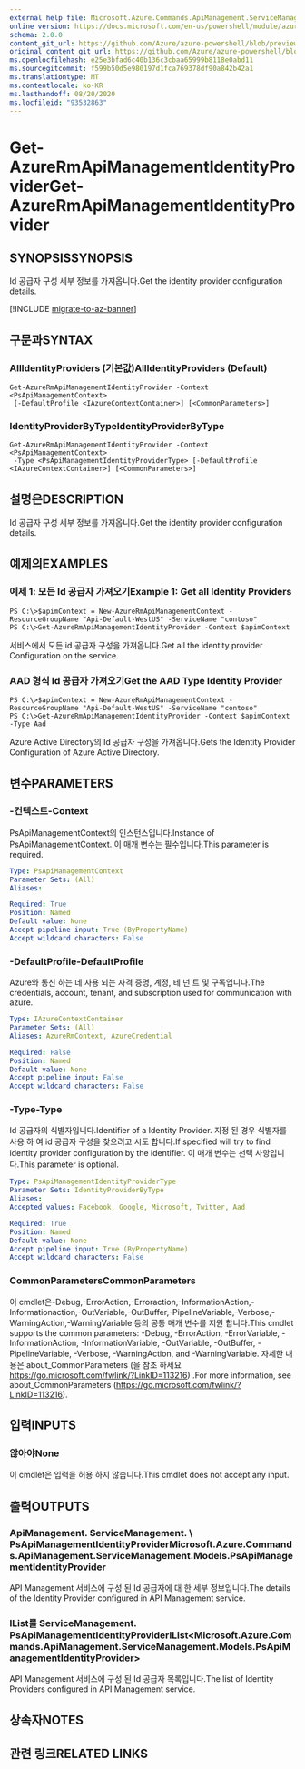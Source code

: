 ```yaml
---
external help file: Microsoft.Azure.Commands.ApiManagement.ServiceManagement.dll-Help.xml
online version: https://docs.microsoft.com/en-us/powershell/module/azurerm.apimanagement/get-azurermapimanagementidentityprovider
schema: 2.0.0
content_git_url: https://github.com/Azure/azure-powershell/blob/preview/src/ResourceManager/ApiManagement/Commands.ApiManagement/help/Get-AzureRmApiManagementIdentityProvider.md
original_content_git_url: https://github.com/Azure/azure-powershell/blob/preview/src/ResourceManager/ApiManagement/Commands.ApiManagement/help/Get-AzureRmApiManagementIdentityProvider.md
ms.openlocfilehash: e25e3bfad6c40b136c3cbaa65999b8118e0abd11
ms.sourcegitcommit: f599b50d5e980197d1fca769378df90a842b42a1
ms.translationtype: MT
ms.contentlocale: ko-KR
ms.lasthandoff: 08/20/2020
ms.locfileid: "93532863"
---
```

# <span data-ttu-id="be0a9-101">Get-AzureRmApiManagementIdentityProvider</span><span class="sxs-lookup"><span data-stu-id="be0a9-101">Get-AzureRmApiManagementIdentityProvider</span></span>

## <span data-ttu-id="be0a9-102">SYNOPSIS</span><span class="sxs-lookup"><span data-stu-id="be0a9-102">SYNOPSIS</span></span>
<span data-ttu-id="be0a9-103">Id 공급자 구성 세부 정보를 가져옵니다.</span><span class="sxs-lookup"><span data-stu-id="be0a9-103">Get the identity provider configuration details.</span></span>

[!INCLUDE [migrate-to-az-banner](../../includes/migrate-to-az-banner.md)]

## <span data-ttu-id="be0a9-104">구문과</span><span class="sxs-lookup"><span data-stu-id="be0a9-104">SYNTAX</span></span>

### <span data-ttu-id="be0a9-105">AllIdentityProviders (기본값)</span><span class="sxs-lookup"><span data-stu-id="be0a9-105">AllIdentityProviders (Default)</span></span>
```
Get-AzureRmApiManagementIdentityProvider -Context <PsApiManagementContext>
 [-DefaultProfile <IAzureContextContainer>] [<CommonParameters>]
```

### <span data-ttu-id="be0a9-106">IdentityProviderByType</span><span class="sxs-lookup"><span data-stu-id="be0a9-106">IdentityProviderByType</span></span>
```
Get-AzureRmApiManagementIdentityProvider -Context <PsApiManagementContext>
 -Type <PsApiManagementIdentityProviderType> [-DefaultProfile <IAzureContextContainer>] [<CommonParameters>]
```

## <span data-ttu-id="be0a9-107">설명은</span><span class="sxs-lookup"><span data-stu-id="be0a9-107">DESCRIPTION</span></span>
<span data-ttu-id="be0a9-108">Id 공급자 구성 세부 정보를 가져옵니다.</span><span class="sxs-lookup"><span data-stu-id="be0a9-108">Get the identity provider configuration details.</span></span>

## <span data-ttu-id="be0a9-109">예제의</span><span class="sxs-lookup"><span data-stu-id="be0a9-109">EXAMPLES</span></span>

### <span data-ttu-id="be0a9-110">예제 1: 모든 Id 공급자 가져오기</span><span class="sxs-lookup"><span data-stu-id="be0a9-110">Example 1: Get all Identity Providers</span></span>

```
PS C:\>$apimContext = New-AzureRmApiManagementContext -ResourceGroupName "Api-Default-WestUS" -ServiceName "contoso"
PS C:\>Get-AzureRmApiManagementIdentityProvider -Context $apimContext
```

<span data-ttu-id="be0a9-111">서비스에서 모든 id 공급자 구성을 가져옵니다.</span><span class="sxs-lookup"><span data-stu-id="be0a9-111">Get all the identity provider Configuration on the service.</span></span>

### <span data-ttu-id="be0a9-112">AAD 형식 Id 공급자 가져오기</span><span class="sxs-lookup"><span data-stu-id="be0a9-112">Get the AAD Type Identity Provider</span></span>
```
PS C:\>$apimContext = New-AzureRmApiManagementContext -ResourceGroupName "Api-Default-WestUS" -ServiceName "contoso"
PS C:\>Get-AzureRmApiManagementIdentityProvider -Context $apimContext -Type Aad
```

<span data-ttu-id="be0a9-113">Azure Active Directory의 Id 공급자 구성을 가져옵니다.</span><span class="sxs-lookup"><span data-stu-id="be0a9-113">Gets the Identity Provider Configuration of Azure Active Directory.</span></span>

## <span data-ttu-id="be0a9-114">변수</span><span class="sxs-lookup"><span data-stu-id="be0a9-114">PARAMETERS</span></span>

### <span data-ttu-id="be0a9-115">-컨텍스트</span><span class="sxs-lookup"><span data-stu-id="be0a9-115">-Context</span></span>
<span data-ttu-id="be0a9-116">PsApiManagementContext의 인스턴스입니다.</span><span class="sxs-lookup"><span data-stu-id="be0a9-116">Instance of PsApiManagementContext.</span></span>
<span data-ttu-id="be0a9-117">이 매개 변수는 필수입니다.</span><span class="sxs-lookup"><span data-stu-id="be0a9-117">This parameter is required.</span></span>

```yaml
Type: PsApiManagementContext
Parameter Sets: (All)
Aliases: 

Required: True
Position: Named
Default value: None
Accept pipeline input: True (ByPropertyName)
Accept wildcard characters: False
```

### <span data-ttu-id="be0a9-118">-DefaultProfile</span><span class="sxs-lookup"><span data-stu-id="be0a9-118">-DefaultProfile</span></span>
<span data-ttu-id="be0a9-119">Azure와 통신 하는 데 사용 되는 자격 증명, 계정, 테 넌 트 및 구독입니다.</span><span class="sxs-lookup"><span data-stu-id="be0a9-119">The credentials, account, tenant, and subscription used for communication with azure.</span></span>
 
```yaml
Type: IAzureContextContainer
Parameter Sets: (All)
Aliases: AzureRmContext, AzureCredential

Required: False
Position: Named
Default value: None
Accept pipeline input: False
Accept wildcard characters: False
```

### <span data-ttu-id="be0a9-120">-Type</span><span class="sxs-lookup"><span data-stu-id="be0a9-120">-Type</span></span>
<span data-ttu-id="be0a9-121">Id 공급자의 식별자입니다.</span><span class="sxs-lookup"><span data-stu-id="be0a9-121">Identifier of a Identity Provider.</span></span>
<span data-ttu-id="be0a9-122">지정 된 경우 식별자를 사용 하 여 id 공급자 구성을 찾으려고 시도 합니다.</span><span class="sxs-lookup"><span data-stu-id="be0a9-122">If specified will try to find identity provider configuration by the identifier.</span></span>
<span data-ttu-id="be0a9-123">이 매개 변수는 선택 사항입니다.</span><span class="sxs-lookup"><span data-stu-id="be0a9-123">This parameter is optional.</span></span>

```yaml
Type: PsApiManagementIdentityProviderType
Parameter Sets: IdentityProviderByType
Aliases: 
Accepted values: Facebook, Google, Microsoft, Twitter, Aad

Required: True
Position: Named
Default value: None
Accept pipeline input: True (ByPropertyName)
Accept wildcard characters: False
```

### <span data-ttu-id="be0a9-124">CommonParameters</span><span class="sxs-lookup"><span data-stu-id="be0a9-124">CommonParameters</span></span>
<span data-ttu-id="be0a9-125">이 cmdlet은-Debug,-ErrorAction,-Erroraction,-InformationAction,-Informationaction,-OutVariable,-OutBuffer,-PipelineVariable,-Verbose,-WarningAction,-WarningVariable 등의 공통 매개 변수를 지원 합니다.</span><span class="sxs-lookup"><span data-stu-id="be0a9-125">This cmdlet supports the common parameters: -Debug, -ErrorAction, -ErrorVariable, -InformationAction, -InformationVariable, -OutVariable, -OutBuffer, -PipelineVariable, -Verbose, -WarningAction, and -WarningVariable.</span></span> <span data-ttu-id="be0a9-126">자세한 내용은 about_CommonParameters (을 참조 하세요 https://go.microsoft.com/fwlink/?LinkID=113216) .</span><span class="sxs-lookup"><span data-stu-id="be0a9-126">For more information, see about_CommonParameters (https://go.microsoft.com/fwlink/?LinkID=113216).</span></span>

## <span data-ttu-id="be0a9-127">입력</span><span class="sxs-lookup"><span data-stu-id="be0a9-127">INPUTS</span></span>

### <span data-ttu-id="be0a9-128">않아야</span><span class="sxs-lookup"><span data-stu-id="be0a9-128">None</span></span>
<span data-ttu-id="be0a9-129">이 cmdlet은 입력을 허용 하지 않습니다.</span><span class="sxs-lookup"><span data-stu-id="be0a9-129">This cmdlet does not accept any input.</span></span>

## <span data-ttu-id="be0a9-130">출력</span><span class="sxs-lookup"><span data-stu-id="be0a9-130">OUTPUTS</span></span>

### <span data-ttu-id="be0a9-131">ApiManagement. ServiceManagement. \ PsApiManagementIdentityProvider</span><span class="sxs-lookup"><span data-stu-id="be0a9-131">Microsoft.Azure.Commands.ApiManagement.ServiceManagement.Models.PsApiManagementIdentityProvider</span></span>
<span data-ttu-id="be0a9-132">API Management 서비스에 구성 된 Id 공급자에 대 한 세부 정보입니다.</span><span class="sxs-lookup"><span data-stu-id="be0a9-132">The details of the Identity Provider configured in API Management service.</span></span>

### <span data-ttu-id="be0a9-133">IList를<ApiManagement> ServiceManagement. PsApiManagementIdentityProvider</span><span class="sxs-lookup"><span data-stu-id="be0a9-133">IList<Microsoft.Azure.Commands.ApiManagement.ServiceManagement.Models.PsApiManagementIdentityProvider></span></span>
<span data-ttu-id="be0a9-134">API Management 서비스에 구성 된 Id 공급자 목록입니다.</span><span class="sxs-lookup"><span data-stu-id="be0a9-134">The list of Identity Providers configured in API Management service.</span></span>

## <span data-ttu-id="be0a9-135">상속자</span><span class="sxs-lookup"><span data-stu-id="be0a9-135">NOTES</span></span>

## <span data-ttu-id="be0a9-136">관련 링크</span><span class="sxs-lookup"><span data-stu-id="be0a9-136">RELATED LINKS</span></span>

